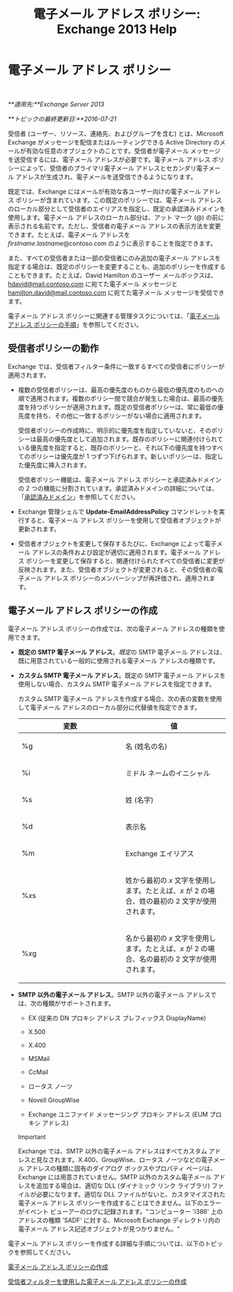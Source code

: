 ﻿---
title: '電子メール アドレス ポリシー: Exchange 2013 Help'
TOCTitle: 電子メール アドレス ポリシー
ms:assetid: b63b63bb-6faf-4337-8441-50bc64b49bb8
ms:mtpsurl: https://technet.microsoft.com/ja-jp/library/Bb232171(v=EXCHG.150)
ms:contentKeyID: 49896430
ms.date: 05/23/2018
mtps_version: v=EXCHG.150
ms.translationtype: MT
---

# 電子メール アドレス ポリシー

 

_**適用先:**Exchange Server 2013_

_**トピックの最終更新日:**2016-07-21_

受信者 (ユーザー、リソース、連絡先、およびグループを含む) とは、Microsoft Exchange がメッセージを配信またはルーティングできる Active Directory のメールが有効な任意のオブジェクトのことです。受信者が電子メール メッセージを送受信するには、電子メール アドレスが必要です。電子メール アドレス ポリシーによって、受信者のプライマリ電子メール アドレスとセカンダリ電子メール アドレスが生成され、電子メールを送受信できるようになります。

既定では、Exchange にはメールが有効な各ユーザー向けの電子メール アドレス ポリシーが含まれています。この既定のポリシーでは、電子メール アドレスのローカル部分として受信者のエイリアスを指定し、既定の承認済みドメインを使用します。電子メール アドレスのローカル部分は、アット マーク (@) の前に表示される名前です。ただし、受信者の電子メール アドレスの表示方法を変更できます。たとえば、電子メール アドレスを *firstname*.*lastname*@contoso.com のように表示することを指定できます。

また、すべての受信者または一部の受信者にのみ追加の電子メール アドレスを指定する場合は、既定のポリシーを変更することも、追加のポリシーを作成することもできます。たとえば、David Hamilton のユーザー メールボックスは、hdavid@mail.contoso.com に宛てた電子メール メッセージと hamilton.david@mail.contoso.com に宛てた電子メール メッセージを受信できます。

電子メール アドレス ポリシーに関連する管理タスクについては、「[電子メール アドレス ポリシーの手順](email-address-policy-procedures-exchange-2013-help.md)」を参照してください。

## 受信者ポリシーの動作

Exchange では、受信者フィルター条件に一致するすべての受信者にポリシーが適用されます。

  - 複数の受信者ポリシーは、最高の優先度のものから最低の優先度のものへの順で適用されます。複数のポリシー間で競合が発生した場合は、最高の優先度を持つポリシーが適用されます。既定の受信者ポリシーは、常に最低の優先度を持ち、その他に一致するポリシーがない場合に適用されます。
    
    受信者ポリシーの作成時に、明示的に優先度を指定していないと、そのポリシーは最高の優先度として追加されます。既存のポリシーに関連付けられている優先度を指定すると、既存のポリシーと、それ以下の優先度を持つすべてのポリシーは優先度が 1 つずつ下げられます。新しいポリシーは、指定した優先度に挿入されます。
    
    受信者ポリシー機能は、電子メール アドレス ポリシーと承認済みドメインの 2 つの機能に分割されています。承認済みドメインの詳細については、「[承認済みドメイン](accepted-domains-exchange-2013-help.md)」を参照してください。

  - Exchange 管理シェルで **Update-EmailAddressPolicy** コマンドレットを実行すると、電子メール アドレス ポリシーを使用して受信者オブジェクトが更新されます。

  - 受信者オブジェクトを変更して保存するたびに、Exchange によって電子メール アドレスの条件および設定が適切に適用されます。電子メール アドレス ポリシーを変更して保存すると、関連付けられたすべての受信者に変更が反映されます。また、受信者オブジェクトが変更されると、その受信者の電子メール アドレス ポリシーのメンバーシップが再評価され、適用されます。

## 電子メール アドレス ポリシーの作成

電子メール アドレス ポリシーの作成では、次の電子メール アドレスの種類を使用できます。

  - **既定の SMTP 電子メール アドレス**。*既定*の SMTP 電子メール アドレスは、既に用意されている一般的に使用される電子メール アドレスの種類です。

  - **カスタム SMTP 電子メール アドレス**。既定の SMTP 電子メール アドレスを使用しない場合、カスタム SMTP 電子メール アドレスを指定できます。
    
    カスタム SMTP 電子メール アドレスを作成する場合、次の表の変数を使用して電子メール アドレスのローカル部分に代替値を指定できます。
    
    
    <table>
    <colgroup>
    <col style="width: 50%" />
    <col style="width: 50%" />
    </colgroup>
    <thead>
    <tr class="header">
    <th>変数</th>
    <th>値</th>
    </tr>
    </thead>
    <tbody>
    <tr class="odd">
    <td><p>%g</p></td>
    <td><p>名 (姓名の名)</p></td>
    </tr>
    <tr class="even">
    <td><p>%i</p></td>
    <td><p>ミドル ネームのイニシャル</p></td>
    </tr>
    <tr class="odd">
    <td><p>%s</p></td>
    <td><p>姓 (名字)</p></td>
    </tr>
    <tr class="even">
    <td><p>%d</p></td>
    <td><p>表示名</p></td>
    </tr>
    <tr class="odd">
    <td><p>%m</p></td>
    <td><p>Exchange エイリアス</p></td>
    </tr>
    <tr class="even">
    <td><p>%<em>x</em>s</p></td>
    <td><p>姓から最初の <em>x</em> 文字を使用します。たとえば、<em>x</em> が 2 の場合、姓の最初の 2 文字が使用されます。</p></td>
    </tr>
    <tr class="odd">
    <td><p>%<em>x</em>g</p></td>
    <td><p>名から最初の <em>x</em> 文字を使用します。たとえば、<em>x</em> が 2 の場合、名の最初の 2 文字が使用されます。</p></td>
    </tr>
    </tbody>
    </table>


  - **SMTP 以外の電子メール アドレス**。SMTP 以外の電子メール アドレスでは、次の種類がサポートされます。
    
      - EX (従来の DN プロキシ アドレス プレフィックス DisplayName)
    
      - X.500
    
      - X.400
    
      - MSMail
    
      - CcMail
    
      - ロータス ノーツ
    
      - Novell GroupWise
    
      - Exchange ユニファイド メッセージング プロキシ アドレス (EUM プロキシ アドレス)
    

    > [!IMPORTANT]
    > Exchange では、SMTP 以外の電子メール アドレスはすべてカスタム アドレスと見なされます。X.400、GroupWise、ロータス ノーツなどの電子メール アドレスの種類に固有のダイアログ ボックスやプロパティ ページは、Exchange には用意されていません。SMTP 以外のカスタム電子メール アドレスを追加する場合は、適切な DLL (ダイナミック リンク ライブラリ) ファイルが必要になります。適切な DLL ファイルがないと、カスタマイズされた電子メール アドレス ポリシーを作成することはできません。以下のエラーがイベント ビューアーのログに記録されます。"コンピューター 'i386' 上のアドレスの種類 'SADF' に対する、Microsoft Exchange ディレクトリ内の電子メール アドレス記述オブジェクトが見つかりません。"



電子メール アドレス ポリシーを作成する詳細な手順については、以下のトピックを参照してください。

[電子メール アドレス ポリシーの作成](create-an-email-address-policy-exchange-2013-help.md)

[受信者フィルターを使用した電子メール アドレス ポリシーの作成](create-an-email-address-policy-by-using-recipient-filters-exchange-2013-help.md)

